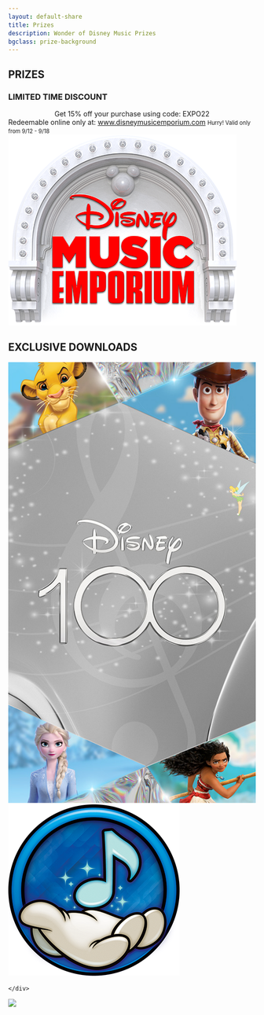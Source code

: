 ```yaml
---
layout: default-share
title: Prizes
description: Wonder of Disney Music Prizes
bgclass: prize-background
---
```

<section class="prizes">
    <h1>PRIZES</h1>
    <div class="prizes-wrapper">
        <h3>LIMITED TIME DISCOUNT</h3>
        <div style="text-align:center;">Get 15% off your purchase using code: EXPO22</div>
        <div class="two-column">
            <div class="col1">
                Redeemable online only at:
                 <a href="https://www.disneymusicemporium.com" target="_blank">www.disneymusicemporium.com</a>
                 <span style="font-size:0.8em;">Hurry! Valid only from 9/12 - 9/18</span>
            </div>
            <div class="col2">
                <img src="/assets/images/disney-music-emporium.png">
            </div>
        </div>
        <h2>EXCLUSIVE DOWNLOADS</h2>
        <div class="two-column">
            <div class="col1">
                <a href="/assets/images/downloads/d23wallpaper.jpg" target="_blank"><img src="/assets/images/download-thumbnail.jpg"></a>
            </div>
            <div class="col2">
                <a href="/assets/images/playlist-icon.png" target="_blank"><img src="/assets/images/playlist-icon.png"></a>
            </div>
        </div>

    </div>
</section>

<section class="platinum-logo">
    <img src="../assets/images/platinum-logo.png">
</section>